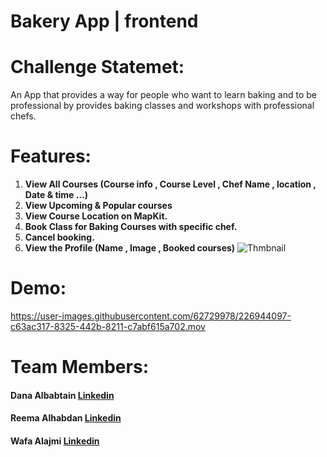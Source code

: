 # Bakery App | frontend

# Challenge Statemet:
An App that provides a way for people who want to learn baking and to be professional by provides baking classes and workshops with professional chefs.

# Features:
1. **View All Courses (Course info , Course Level , Chef Name , location , Date & time ...)** 
2. **View Upcoming & Popular courses**
3. **View Course Location on MapKit.** 
4. **Book Class for Baking Courses with specific chef.**  
5. **Cancel booking.**
6. **View the Profile (Name , Image , Booked courses)**
![Thmbnail](https://user-images.githubusercontent.com/62729978/226943934-97917049-fcef-4780-9108-bba2e70f6c44.jpg)

# Demo:


https://user-images.githubusercontent.com/62729978/226944097-c63ac317-8325-442b-8211-c7abf615a702.mov


# Team Members:
#### Dana Albabtain [Linkedin](https://www.linkedin.com/in/dana-albabtain-624875191)
#### Reema Alhabdan [Linkedin](https://www.linkedin.com/in/reema-alhabdan/)
#### Wafa Alajmi [Linkedin](https://www.linkedin.com/in/wafa-alajmi-42916b185)
